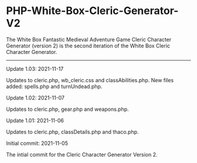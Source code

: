 # PHP-White-Box-Cleric-Generator-V2
The White Box Fantastic Medieval Adventure Game Cleric Character Generator (version 2) is the second iteration of the White Box Cleric Character Generator.


------------------


Update 1.03: 2021-11-17

Updates to cleric.php, wb_cleric.css and classAbilities.php.  New files added: spells.php and turnUndead.php.



Update 1.02: 2021-11-07

Updates to cleric.php, gear.php and weapons.php.


Update 1.01: 2021-11-06

Updates to cleric.php, classDetails.php and thaco.php.



Initial commit: 2021-11-05

The intial commit for the Cleric Character Generator Version 2.
